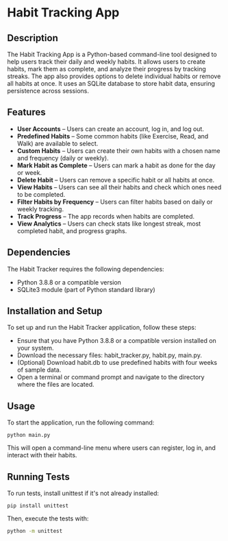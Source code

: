 # Habit Tracking App

## Description
The Habit Tracking App is a Python-based command-line tool designed to help users track their daily and weekly habits. It allows users to create habits, mark them as complete, and analyze their progress by tracking streaks. The app also provides options to delete individual habits or remove all habits at once. It uses an SQLite database to store habit data, ensuring persistence across sessions.

## Features
- **User Accounts** – Users can create an account, log in, and log out.
- **Predefined Habits** – Some common habits (like Exercise, Read, and Walk) are available to select.
- **Custom Habits** – Users can create their own habits with a chosen name and frequency (daily or weekly).
- **Mark Habit as Complete** – Users can mark a habit as done for the day or week.
- **Delete Habit** – Users can remove a specific habit or all habits at once.
- **View Habits** – Users can see all their habits and check which ones need to be completed.
- **Filter Habits by Frequency** – Users can filter habits based on daily or weekly tracking.
- **Track Progress** – The app records when habits are completed.
- **View Analytics** – Users can check stats like longest streak, most completed habit, and progress graphs.


## Dependencies
The Habit Tracker requires the following dependencies:
- Python 3.8.8 or a compatible version 
- SQLite3 module (part of Python standard library)

## Installation and Setup
To set up and run the Habit Tracker application, follow these steps:
- Ensure that you have Python 3.8.8 or a compatible version installed on your system.
- Download the necessary files: habit_tracker.py, habit.py, main.py.
- (Optional) Download habit.db to use predefined habits with four weeks of sample data.
- Open a terminal or command prompt and navigate to the directory where the files are located.

## Usage
To start the application, run the following command:

 `python main.py`

This will open a command-line menu where users can register, log in, and interact with their habits.

## Running Tests
To run tests, install unittest if it's not already installed:

`pip install unittest`

Then, execute the tests with:
```sh
python -m unittest
